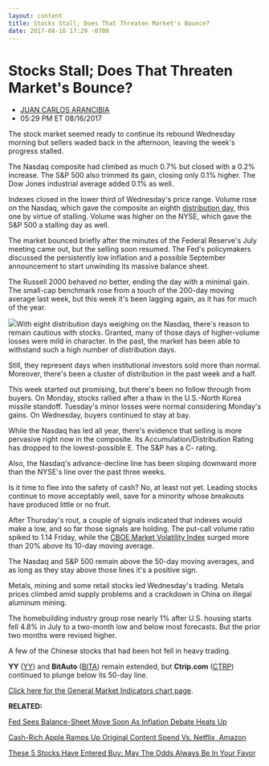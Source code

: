 ```yaml
---
layout: content
title: Stocks Stall; Does That Threaten Market's Bounce?
date: 2017-08-16 17:29 -0700
---
```



Stocks Stall; Does That Threaten Market's Bounce?
==================================================




* [JUAN CARLOS ARANCIBIA](https://www.investors.com/author/arancibiaj/ "Posts by JUAN CARLOS ARANCIBIA")
* 05:29 PM ET 08/16/2017




The stock market seemed ready to continue its rebound Wednesday morning but sellers waded back in the afternoon, leaving the week's progress stalled.




The Nasdaq composite had climbed as much 0.7% but closed with a 0.2% increase. The S&P 500 also trimmed its gain, closing only 0.1% higher. The Dow Jones industrial average added 0.1% as well.


Indexes closed in the lower third of Wednesday's price range. Volume rose on the Nasdaq, which gave the composite an eighth [distribution day](http://education.investors.com/lesson.aspx?id=735759&sourceid=735764), this one by virtue of stalling. Volume was higher on the NYSE, which gave the S&P 500 a stalling day as well.


The market bounced briefly after the minutes of the Federal Reserve's July meeting came out, but the selling soon resumed. The Fed's policymakers discussed the persistently low inflation and a possible September announcement to start unwinding its massive balance sheet.


The Russell 2000 behaved no better, ending the day with a minimal gain. The small-cap benchmark rose from a touch of the 200-day moving average last week, but this week it's been lagging again, as it has for much of the year.


![](https://www.investors.com/wp-content/uploads/2017/08/MP-8and4-081617-171x300.png)With eight distribution days weighing on the Nasdaq, there's reason to remain cautious with stocks. Granted, many of those days of higher-volume losses were mild in character. In the past, the market has been able to withstand such a high number of distribution days.


Still, they represent days when institutional investors sold more than normal. Moreover, there's been a cluster of distribution in the past week and a half.


This week started out promising, but there's been no follow through from buyers. On Monday, stocks rallied after a thaw in the U.S.-North Korea missile standoff. Tuesday's minor losses were normal considering Monday's gains. On Wednesday, buyers continued to stay at bay.


While the Nasdaq has led all year, there's evidence that selling is more pervasive right now in the composite. Its Accumulation/Distribution Rating has dropped to the lowest-possible E. The S&P has a C- rating.


Also, the Nasdaq's advance-decline line has been sloping downward more than the NYSE's line over the past three weeks.


Is it time to flee into the safety of cash? No, at least not yet. Leading stocks continue to move acceptably well, save for a minority whose breakouts have produced little or no fruit.


After Thursday's rout, a couple of signals indicated that indexes would make a low, and so far those signals are holding. The put-call volume ratio spiked to 1.14 Friday, while the [CBOE Market Volatility Index](http://research.investors.com/psychological-market-indicators/chart?type=volatility) surged more than 20% above its 10-day moving average.


The Nasdaq and S&P 500 remain above the 50-day moving averages, and as long as they stay above those lines it's a positive sign.


Metals, mining and some retail stocks led Wednesday's trading. Metals prices climbed amid supply problems and a crackdown in China on illegal aluminum mining.



The homebuilding industry group rose nearly 1% after U.S. housing starts fell 4.8% in July to a two-month low and below most forecasts. But the prior two months were revised higher.


A few of the Chinese stocks that had been hot fell in heavy trading.


**YY** ([YY](https://research.investors.com/quote.aspx?symbol=YY)) and **BitAuto** ([BITA](https://research.investors.com/quote.aspx?symbol=BITA)) remain extended, but **Ctrip.com** ([CTRP](https://research.investors.com/quote.aspx?symbol=CTRP)) continued to plunge below its 50-day line.


[Click here for the General Market Indicators chart page](https://www.investors.com/wp-content/uploads/2017/08/IBD1608152504GMI.pdf).


**RELATED:**


[Fed Sees Balance-Sheet Move Soon As Inflation Debate Heats Up](https://www.investors.com/news/economy/fed-sees-balance-sheet-move-soon-as-inflation-debate-heats-up/)


[Cash-Rich Apple Ramps Up Original Content Spend Vs. Netflix, Amazon](https://www.investors.com/news/technology/cash-rich-apple-ramps-up-original-content-spend-vs-netflix-amazon/)


[These 5 Stocks Have Entered Buy: May The Odds Always Be In Your Favor](https://www.investors.com/market-trend/stock-market-today/nasdaq-adds-8th-distribution-day-may-the-odds-always-be-in-your-favor/)




